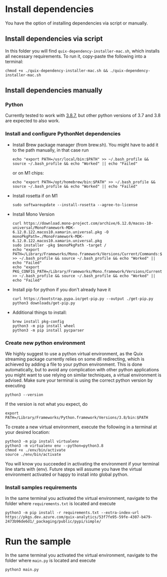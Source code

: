 # Install dependencies
You have the option of installing dependencies via script or manually.

##  Install dependencies via script
In this folder you will find `quix-dependency-installer-mac.sh`, which installs all necessary requirements.
To run it, copy-paste the following into a terminal:
```
chmod +x ./quix-dependency-installer-mac.sh && ./quix-dependency-installer-mac.sh
```

## Install dependencies manually
### Python
Currently tested to work with [3.8.7](https://www.python.org/downloads/release/python-387/), but other python versions of 3.7 and 3.8 are expected to also work.


### Install and configure PythonNet dependencies
- Install Brew package manager (from brew.sh). You might have to add it to the path manually, in that case run 
    ```
    echo "export PATH=/usr/local/bin:$PATH" >> ~/.bash_profile && source ~/.bash_profile && echo "Worked" || echo "Failed"
    ```
    or on M1 chips:    
    ```
    echo "export PATH=/opt/homebrew/bin:$PATH" >> ~/.bash_profile && source ~/.bash_profile && echo "Worked" || echo "Failed"
    ```
- Install rosetta if on M1
    ```
    sudo softwareupdate --install-rosetta --agree-to-license
    ```
- Install Mono Version
    ```
    curl https://download.mono-project.com/archive/6.12.0/macos-10-universal/MonoFramework-MDK-6.12.0.122.macos10.xamarin.universal.pkg -O
    monoPkgPath=./MonoFramework-MDK-6.12.0.122.macos10.xamarin.universal.pkg
    sudo installer -pkg $monoPkgPath -target /
    echo "export PATH=/Library/Frameworks/Mono.framework/Versions/Current/Commands:$PATH" >> ~/.bash_profile && source ~/.bash_profile && echo "Worked" || echo "Failed"
    echo "export PKG_CONFIG_PATH=/Library/Frameworks/Mono.framework/Versions/Current/lib/pkgconfig:$PKG_CONFIG_PATH" >> ~/.bash_profile && source ~/.bash_profile && echo "Worked" || echo "Failed"
    ```
- Install pip for python if you don't already have it
    ```
    curl https://bootstrap.pypa.io/get-pip.py --output ./get-pip.py
    python3 downloads/get-pip.py
    ```
- Additional things to install:
    ```
    brew install pkg-config
    python3 -m pip install wheel
    python3 -m pip install pycparser
    ```

### Create new python environment
We highly suggest to use a python virtual environment, as the Quix streaming package currently relies on some dll redirecting, which is achieved by adding a file to your python environment. This is done automatically, but to avoid any complication with other python applications you might want to use relying on similar techniques, a virtual environment is advised.
Make sure your terminal is using the correct python version by executing
```
python3 --version
```
If the version is not what you expect, do
```
export PATH=/Library/Frameworks/Python.framework/Versions/3.8/bin:$PATH
```


To create a new virtual environment, execute the following in a terminal at your desired location:
```
python3 -m pip install virtualenv
python3 -m virtualenv env --python=python3.8
chmod +x ./env/bin/activate
source ./env/bin/activate
```
You will know you succeeded in activating the environment if your terminal line starts with (env). Future steps will assume you have the virtual environment activated or happy to install into global python.

### Install samples requirements
In the same terminal you activated the virtual environment, navigate to the folder where `requirements.txt` is located and execute
```
python3 -m pip install -r requirements.txt --extra-index-url https://pkgs.dev.azure.com/quix-analytics/53f7fe95-59fe-4307-b479-2473b96de6d1/_packaging/public/pypi/simple/
```

# Run the sample
In the same terminal you activated the virtual environment, navigate to the folder where `main.py` is located and execute
```
python3 main.py
```
